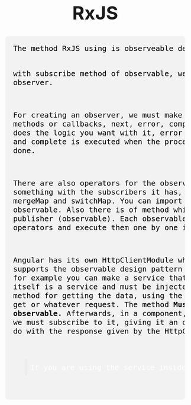 <h1 style="margin-top: 30px; text-align: center; font-size: 50px;">RxJS</h1>
<pre style="font-size: 20px; margin: 10px; padding: 20px; box-shadow: 0 0 3px rgba(0, 0, 0, 0.1); border-radius: 5px; background-color: #f2f2f2; color: black;">
The method RxJS using is observeable design pattern. Also the rxjs is installed with angular by default. In this method, we make an observable and subscribe to it, the observable shows a diagram and a procedure that shows what to do with a subscription, or an oberver. For creating the procedure, the constructor of Observable class takes a callback, which takes subscriber as inputl, and do something with it, the somthing is either next funtion, or complete, the next function passes something to the subscriber, and subscriber does something with it, and goes to the next callback in the stream, when complete, the procedure is done.

with subscribe method of observable, we can subscribe an observer.

For creating an observer, we must make an object, the object has 3 methods or callbacks, next, error, complete.
next takes an argument and does the logic you want with it, error does something if error happens, and complete is executed when the procedure with the subscribers are done.

There are also operators for the observable. Each operator does something with the subscribers it has, some common ones are map, filter, mergeMap and switchMap. You can import them from rxjs and use them on a observable. Also there is of method which takes arguments to make a publisher (observable).
Each observable has pipe method which takes operators and execute them one by one in order of it getting those.

Angular has its own HttpClientModule which makes the requests. It supports the observable design pattern and use its method to fetch data, for example you can make a service that uses HttpClient (HttpClient itself is a service and must be injected into that service), and has a method for getting the data, using the service HttpClient and sends a get or whatever request.
The method <strong>Must return this observable.</strong>
Afterwards, in a component, when we want to use it, we must subscribe to it, giving it an observer that determines what to do with the response given by the HttpClient.
<blockquote style="padding: 10px; color: white;">If you are using the service inside a module, you must import the HttpClientModule for the module you have created.</blockquote>
</pre>